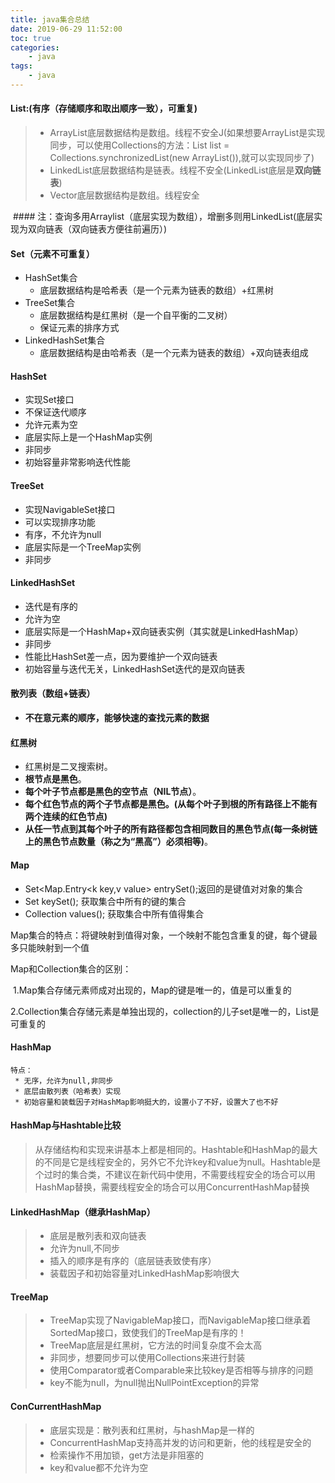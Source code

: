 ```yaml
---
title: java集合总结
date: 2019-06-29 11:52:00
toc: true
categories:
	- java
tags:
	- java
---
```


#### **List:**(有序（存储顺序和取出顺序一致），可重复)

> - ArrayList底层数据结构是数组。线程不安全J(如果想要ArrayList是实现同步，可以使用Collections的方法：List list = Collections.synchronizedList(new ArrayList()),就可以实现同步了)
> - LinkedList底层数据结构是链表。线程不安全(LinkedList底层是**双向链表**)
> - Vector底层数据结构是数组。线程安全<!--more-->

​	#### 注：查询多用Arraylist（底层实现为数组），增删多则用LinkedList(底层实现为双向链表（双向链表方便往前遍历）)



#### Set（元素不可重复）

- HashSet集合
  - 底层数据结构是哈希表（是一个元素为链表的数组）+红黑树
- TreeSet集合
  - 底层数据结构是红黑树（是一个自平衡的二叉树）
  - 保证元素的排序方式
- LinkedHashSet集合
  - 底层数据结构是由哈希表（是一个元素为链表的数组）+双向链表组成



#### HashSet

- 实现Set接口
- 不保证迭代顺序
- 允许元素为空
- 底层实际上是一个HashMap实例
- 非同步
- 初始容量非常影响迭代性能



#### TreeSet

- 实现NavigableSet接口
- 可以实现排序功能
- 有序，不允许为null
- 底层实际是一个TreeMap实例
- 非同步



#### LinkedHashSet

- 迭代是有序的
- 允许为空
- 底层实际是一个HashMap+双向链表实例（其实就是LinkedHashMap）
- 非同步
- 性能比HashSet差一点，因为要维护一个双向链表
- 初始容量与迭代无关，LinkedHashSet迭代的是双向链表



#### 散列表（数组+链表）

- **不在意元素的顺序，能够快速的查找元素的数据**



#### 红黑树

- 红黑树是二叉搜索树。
- **根节点是黑色**。
- **每个叶子节点都是黑色的空节点（NIL节点）**。
- **每个红色节点的两个子节点都是黑色。(从每个叶子到根的所有路径上不能有两个连续的红色节点)**
- **从任一节点到其每个叶子的所有路径都包含相同数目的黑色节点(每一条树链上的黑色节点数量（称之为“黑高”）必须相等)**。



#### Map

- Set<Map.Entry<k key,v value> entrySet();返回的是键值对对象的集合
- Set<K> keySet(); 获取集合中所有的键的集合
- Collection<V> values(); 获取集合中所有值得集合

Map集合的特点：将键映射到值得对象，一个映射不能包含重复的键，每个键最多只能映射到一个值

Map和Collection集合的区别：

​	1.Map集合存储元素师成对出现的，Map的键是唯一的，值是可以重复的

​	2.Collection集合存储元素是单独出现的，collection的儿子set是唯一的，List是可重复的



#### HashMap

```
特点：  
 * 无序，允许为null,非同步
 * 底层由散列表（哈希表）实现
 * 初始容量和装载因子对HashMap影响挺大的，设置小了不好，设置大了也不好
```



#### HashMap与Hashtable比较

> 从存储结构和实现来讲基本上都是相同的。Hashtable和HashMap的最大的不同是它是线程安全的，另外它不允许key和value为null。Hashtable是个过时的集合类，不建议在新代码中使用，不需要线程安全的场合可以用HashMap替换，需要线程安全的场合可以用ConcurrentHashMap替换



#### LinkedHashMap（继承HashMap）

> - 底层是散列表和双向链表
> - 允许为null,不同步
> - 插入的顺序是有序的（底层链表致使有序）
> - 装载因子和初始容量对LinkedHashMap影响很大



#### TreeMap

> - TreeMap实现了NavigableMap接口，而NavigableMap接口继承着SortedMap接口，致使我们的TreeMap是有序的！
> - TreeMap底层是红黑树，它方法的时间复杂度不会太高
> - 非同步，想要同步可以使用Collections来进行封装
> - 使用Comparator或者Comparable来比较key是否相等与排序的问题
> - key不能为null，为null抛出NullPointException的异常



#### ConCurrentHashMap

> - 底层实现是：散列表和红黑树，与hashMap是一样的
> - ConcurrentHashMap支持高并发的访问和更新，他的线程是安全的
> - 检索操作不用加锁，get方法是非阻塞的
> - key和value都不允许为空

